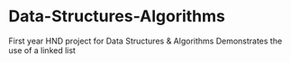# Data-Structures-Algorithms
First year HND project for Data Structures & Algorithms
Demonstrates the use of a linked list
